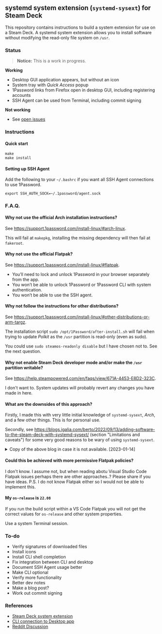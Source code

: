 ## systemd system extension (`systemd-sysext`) for Steam Deck

This repository contains instructions to build a system extension for use on a Steam Deck.
A systemd system extension allows you to install software without modifying the read-only file system on `/usr`.

### Status

> **Notice:** This is a work in progress.

**Working**

-   Desktop GUI application appears, but without an icon
-   System tray with _Quick Access_ popup
-   1Password links from Firefox open in desktop GUI, including registering accounts
-   SSH Agent can be used from Terminal, including commit signing

**Not working**

-   See [open issues](https://github.com/sebble/1password-sysext-steam-deck/issues)

### Instructions

#### Quick start

```shell
make
make install
```

#### Setting up SSH Agent

Add the following to your `~/.bashrc` if you want all SSH Agent connections to use 1Password.

```shell
export SSH_AUTH_SOCK=~/.1password/agent.sock
```


### F.A.Q.

#### Why not use the official Arch installation instructions?

See https://support.1password.com/install-linux/#arch-linux.

This will fail at `makepkg`, installing the missing dependency will then fail at `fakeroot`.

#### Why not use the official Flatpak?

See https://support.1password.com/install-linux/#flatpak.

-   You’ll need to lock and unlock 1Password in your browser separately from the app.
-   You won’t be able to unlock 1Password or 1Password CLI with system authentication.
-   You won’t be able to use the SSH agent.

#### Why not follow the instructions for other distributions?

See https://support.1password.com/install-linux/#other-distributions-or-arm-targz.

The installation script `sudo /opt/1Password/after-install.sh` will fail when trying to update _Polkit_ as the `/usr` partition is read-only (even as sudo).

You could use `sudo steamos-readonly disable` but I have chosen not to. See the next question.

#### Why not enable Steam Deck developer mode and/or make the `/usr` partition writable?

See https://help.steampowered.com/en/faqs/view/671A-4453-E8D2-323C.

I don't want to. System updates will probably revert any changes you have made in here.

#### What are the downsides of this approach?

Firstly, I made this with very little initial knowledge of `systemd-sysext`, _Arch_, and a few other things. This is for personal use.

Secondly, see https://blogs.igalia.com/berto/2022/09/13/adding-software-to-the-steam-deck-with-systemd-sysext/ (section "Limitations and caveats") for some very good reasons to be wary of using `systemd-sysext`.

<details>
<summary>Copy of the above blog in case it is not available. [2023-01-14]</summary>

> Using extensions is easy (you put them in the directory and voilà!). However, creating extensions is not necessarily always easy. To begin with, any libraries, files, etc., that your extensions may need should be either present in the root filesystem or provided by the extension itself. You may need to combine files from different sources or packages into a single extension, or compile them yourself.
>
> In particular, if the extension contains binaries they should probably come from the Steam Deck repository or they should be built to work with those packages. If you need to build your own binaries then having a SteamOS virtual machine can be handy. There you can install all development files and also test that everything works as expected. One could also create a Steam Deck SDK extension with all the necessary files to develop directly on the Deck 🙂
>
> Extensions are not distribution packages, they don’t have dependency information and therefore they should be self-contained. They also lack triggers and other features available in packages. For desktop applications I still recommend using a system like Flatpak when possible.
>
> Extensions are tied to a particular version of the OS and, as explained above, the ID and VERSION_ID of each extension must match the values from /etc/os-release. If the fields don’t match then the extension will be ignored. This is to be expected because there’s no guarantee that a particular extension is going to work with a different version of the OS. This can happen after a system update. In the best case one simply needs to update the extension’s VERSION_ID, but in some cases it might be necessary to create the extension again with different/updated files.
>
> Extensions only install files in /usr and /opt. Any other file in the image will be ignored. This can be a problem if a particular piece of software needs files in other directories.
>
> When extensions are enabled the /usr and /opt directories become read-only because they are now part of an overlayfs. They will remain read-only even if you run steamos-readonly disable !!. If you really want to make the rootfs read-write you need to disable the extensions (systemd-sysext unmerge) first.
>
> Unlike Flatpak or Podman (including toolbox / distrobox), this is (by design) not meant to isolate the contents of the extension from the rest of the system, so you should be careful with what you’re installing. On the other hand, this lack of isolation makes systemd-sysext better suited to some use cases than those container-based systems.

</details>

#### Could this be achieved with more permissive Flatpak policies?

I don't know. I assume not, but when reading abotu Visual Studio Code Flatpak issues perhaps there are other approaches..? Please share if you have ideas. P.S. I do not know Flatpak either so I would not be able to implement this.

#### My `os-release` is `22.08`

If you run the build script within a VS Code Flatpak you will not get the correct values for `os-release` and other system properties.

Use a system Terminal session.

### To-do

-   Verify signatures of downloaded files
-   Install icons
-   Install CLI shell completion
-   Fix integration between CLI and desktop
-   Document SSH Agent usage better
-   Make CLI optional
-   Verify more functionality
-   Better dev notes
-   Make a blog post?
-   Work out commit signing

### References

-   [Steam Deck system extension](https://blogs.igalia.com/berto/2022/09/13/adding-software-to-the-steam-deck-with-systemd-sysext/)
-   [CLI connection to Desktop app](https://1password.community/discussion/128029/can-not-connect-to-desktop-app)
-   [Reddit Discussion](https://www.reddit.com/r/1Password/comments/vz5pqb/possible_to_install_on_steam_deck/)
